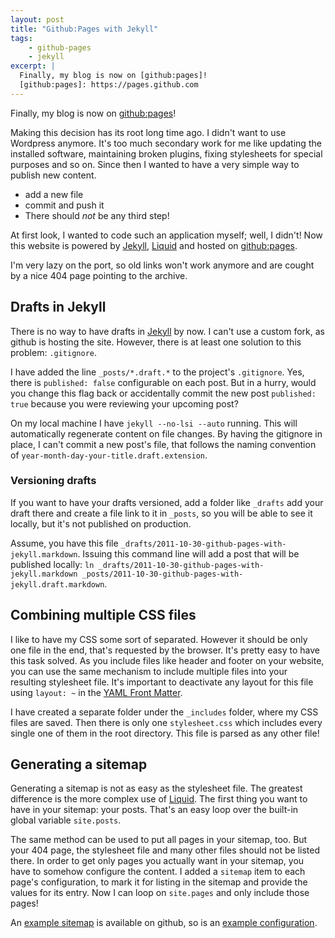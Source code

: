 ```yaml
---
layout: post
title: "Github:Pages with Jekyll"
tags:
    - github-pages
    - jekyll
excerpt: |
  Finally, my blog is now on [github:pages]!
  [github:pages]: https://pages.github.com
---
```


Finally, my blog is now on [github:pages]!

Making this decision has its root long time ago. I didn't want to use Wordpress anymore. It's too much secondary work for me like updating the installed software, maintaining broken plugins, fixing stylesheets for special purposes and so on. Since then I wanted to have a very simple way to publish new content.

* add a new file
* commit and push it
* There should *not* be any third step!

At first look, I wanted to code such an application myself; well, I didn't! Now this website is powered by [Jekyll], [Liquid] and hosted on [github:pages].

I'm very lazy on the port, so old links won't work anymore and are cought by a nice 404 page pointing to the archive.

## Drafts in Jekyll

There is no way to have drafts in [Jekyll] by now. I can't use a custom fork, as github is hosting the site. However, there is at least one solution to this problem: `.gitignore`.

I have added the line `_posts/*.draft.*` to the project's `.gitignore`. Yes, there is `published: false` configurable on each post. But in a hurry, would you change this flag back or accidentally commit the new post `published: true` because you were reviewing your upcoming post?

On my local machine I have `jekyll --no-lsi --auto` running. This will automatically regenerate content on file changes. By having the gitignore in place, I can't commit a new post's file, that follows the naming convention of `year-month-day-your-title.draft.extension`.

### Versioning drafts

If you want to have your drafts versioned, add a folder like `_drafts` add your draft there and create a file link to it in `_posts`, so you will be able to see it locally, but it's not published on production.

Assume, you have this file `_drafts/2011-10-30-github-pages-with-jekyll.markdown`. Issuing this command line will add a post that will be published locally: `ln _drafts/2011-10-30-github-pages-with-jekyll.markdown _posts/2011-10-30-github-pages-with-jekyll.draft.markdown`.

## Combining multiple CSS files

I like to have my CSS some sort of separated. However it should be only one file in the end, that's requested by the browser. It's pretty easy to have this task solved. As you include files like header and footer on your website, you can use the same mechanism to include multiple files into your resulting stylesheet file. It's important to deactivate any layout for this file using `layout: ~` in the [YAML Front Matter].

I have created a separate folder under the `_includes` folder, where my CSS files are saved. Then there is only one `stylesheet.css` which includes every single one of them in the root directory. This file is parsed as any other file!

## Generating a sitemap

Generating a sitemap is not as easy as the stylesheet file. The greatest difference is the more complex use of [Liquid]. The first thing you want to have in your sitemap: your posts. That's an easy loop over the built-in global variable `site.posts`.

The same method can be used to put all pages in your sitemap, too. But your 404 page, the stylesheet file and many other files should not be listed there. In order to get only pages you actually want in your sitemap, you have to somehow configure the content. I added a `sitemap` item to each page's configuration, to mark it for listing in the sitemap and provide the values for its entry. Now I can loop on `site.pages` and only include those pages!

An [example sitemap] is available on github, so is an [example configuration].

[github:pages]: https://pages.github.com
[Jekyll]: https://github.com/mojombo/jekyll/
[Liquid]: https://liquidmarkup.org/
[YAML Front Matter]: https://github.com/mojombo/jekyll/wiki/YAML-Front-Matter
[example sitemap]: https://github.com/havvg/havvg.github.com/blob/master/sitemap.xml
[example configuration]: https://github.com/havvg/havvg.github.com/blob/master/archive.html
